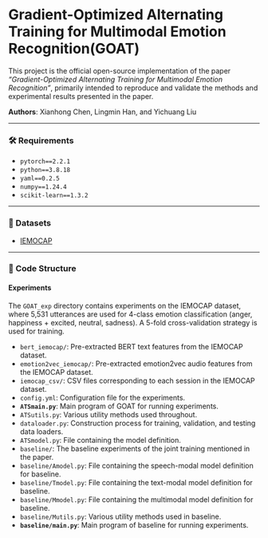 # Gradient-Optimized Alternating Training for Multimodal Emotion Recognition(GOAT)

This project is the official open-source implementation of the paper *“Gradient-Optimized Alternating Training for Multimodal Emotion Recognition”*, primarily intended to reproduce and validate the methods and experimental results presented in the paper.

**Authors**: Xianhong Chen, Lingmin Han, and Yichuang Liu

------

### 🛠 Requirements

- `pytorch==2.2.1`
- `python==3.8.18`
- `yaml==0.2.5`
- `numpy==1.24.4`
- `scikit-learn==1.3.2`

------

### 📂 Datasets

- [IEMOCAP](https://sail.usc.edu/iemocap/)

------

### 📄 Code Structure

#### Experiments

The `GOAT_exp` directory contains experiments on the IEMOCAP dataset, where 5,531 utterances are used for 4-class emotion classification (anger, happiness + excited, neutral, sadness). A 5-fold cross-validation strategy is used for training.

- `bert_iemocap/`: Pre-extracted BERT text features from the IEMOCAP dataset.
- `emotion2vec_iemocap/`: Pre-extracted emotion2vec audio features from the IEMOCAP dataset.
- `iemocap_csv/`: CSV files corresponding to each session in the IEMOCAP dataset.
- `config.yml`: Configuration file for the experiments.
- **`ATSmain.py`**: Main program of GOAT for running experiments.
- `ATSutils.py`: Various utility methods used throughout.
- `dataloader.py`: Construction process for training, validation, and testing data loaders.
- `ATSmodel.py`: File containing the model definition.
- `baseline/`: The baseline experiments of the joint training mentioned in the paper.
- `baseline/Amodel.py`: File containing the speech-modal model definition for baseline.
- `baseline/Tmodel.py`: File containing the text-modal model definition for baseline.
- `baseline/Mmodel.py`: File containing the multimodal model definition for baseline.
- `baseline/Mutils.py`: Various utility methods used in baseline.
- **`baseline/main.py`**: Main program of baseline for running experiments.

